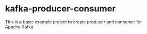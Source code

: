 # kafka-producer-consumer

This is a basic example project to create producer and consumer for Apache Kafka
